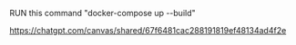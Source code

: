 RUN this command
"docker-compose up --build"

https://chatgpt.com/canvas/shared/67f6481cac288191819ef48134ad4f2e
